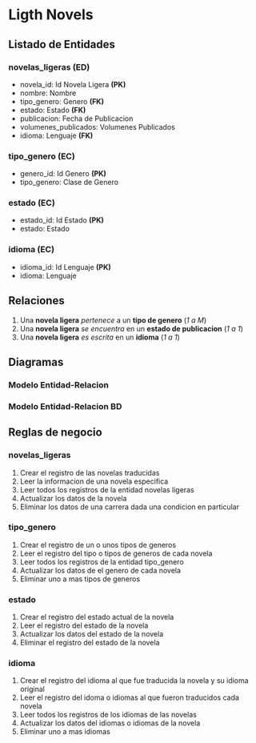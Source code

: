 # Ligth Novels

## Listado de Entidades

### novelas_ligeras **(ED)**

- novela_id: Id Novela Ligera **(PK)**
- nombre: Nombre
- tipo_genero: Genero **(FK)**
- estado: Estado **(FK)**
- publicacion: Fecha de Publicacion
- volumenes_publicados: Volumenes Publicados
- idioma: Lenguaje **(FK)**

### tipo_genero **(EC)**

- genero_id: Id Genero **(PK)**
- tipo_genero: Clase de Genero

### estado **(EC)**

- estado_id: Id Estado **(PK)**
- estado: Estado

### idioma **(EC)**

- idioma_id: Id Lenguaje **(PK)**
- idioma: Lenguaje

## Relaciones

1. Una **novela ligera** _pertenece_ a un **tipo de genero** (_1 a M_)
2. Una **novela ligera** _se encuentra_ en un **estado de publicacion** (_1 a 1_)
3. Una **novela ligera** _es escrita_ en un **idioma** (_1 a 1_)

## Diagramas

### Modelo Entidad-Relacion

### Modelo Entidad-Relacion BD

<!-- ![Modelo Entidad Relacion]() -->

## Reglas de negocio

### novelas_ligeras

1. Crear el registro de las novelas traducidas
2. Leer la informacion de una novela especifica
3. Leer todos los registros de la entidad novelas ligeras
4. Actualizar los datos de la novela
5. Eliminar los datos de una carrera dada una condicion en particular

### tipo_genero

1. Crear el registro de un o unos tipos de generos
2. Leer el registro del tipo o tipos de generos de cada novela
3. Leer todos los registros de la entidad tipo_genero
4. Actualizar los datos de el genero de cada novela
5. Eliminar uno a mas tipos de generos

### estado

1. Crear el registro del estado actual de la novela
2. Leer el registro del estado de la novela
3. Actualizar los datos del estado de la novela
4. Eliminar el registro del estado de la novela

### idioma

1. Crear el registro del idioma al que fue traducida la novela y su idioma original
2. Leer el registro del idoma o idiomas al que fueron traducidos cada novela
3. Leer todos los registros de los idiomas de las novelas
4. Actualizar los datos del idiomas o idiomas de la novela
5. Eliminar uno a mas idiomas
